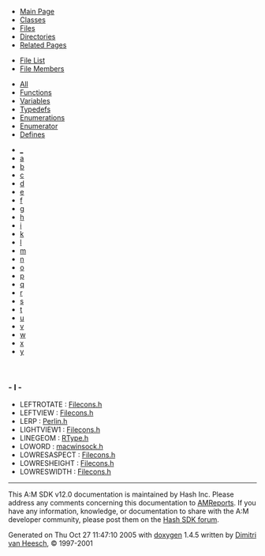 <div class="tabs">

- [Main Page](index.md)
- [Classes](annotated.md)
- <span id="current">[Files](files.md)</span>
- [Directories](dirs.md)
- [Related Pages](pages.md)

</div>

<div class="tabs">

- [File List](files.md)
- <span id="current">[File Members](globals.md)</span>

</div>

<div class="tabs">

- [All](globals.md)
- [Functions](globals_func.md)
- [Variables](globals_vars.md)
- [Typedefs](globals_type.md)
- [Enumerations](globals_enum.md)
- [Enumerator](globals_eval.md)
- <span id="current">[Defines](globals_defs.md)</span>

</div>

<div class="tabs">

- [\_](globals_defs.md#index__)
- [a](globals_defs_0x61.md#index_a)
- [b](globals_defs_0x62.md#index_b)
- [c](globals_defs_0x63.md#index_c)
- [d](globals_defs_0x64.md#index_d)
- [e](globals_defs_0x65.md#index_e)
- [f](globals_defs_0x66.md#index_f)
- [g](globals_defs_0x67.md#index_g)
- [h](globals_defs_0x68.md#index_h)
- [i](globals_defs_0x69.md#index_i)
- [k](globals_defs_0x6b.md#index_k)
- <span id="current">[l](globals_defs_0x6c.md#index_l)</span>
- [m](globals_defs_0x6d.md#index_m)
- [n](globals_defs_0x6e.md#index_n)
- [o](globals_defs_0x6f.md#index_o)
- [p](globals_defs_0x70.md#index_p)
- [q](globals_defs_0x71.md#index_q)
- [r](globals_defs_0x72.md#index_r)
- [s](globals_defs_0x73.md#index_s)
- [t](globals_defs_0x74.md#index_t)
- [u](globals_defs_0x75.md#index_u)
- [v](globals_defs_0x76.md#index_v)
- [w](globals_defs_0x77.md#index_w)
- [x](globals_defs_0x78.md#index_x)
- [y](globals_defs_0x79.md#index_y)

</div>

 

### <span id="index_l" class="anchor">- l -</span>

- LEFTROTATE : <a href="Filecons_8h.md#bbf20f766b4c7d74f44575d779777ddb" class="el">Filecons.h</a>
- LEFTVIEW : <a href="Filecons_8h.md#107d18618607fbae211f16144c272028" class="el">Filecons.h</a>
- LERP : <a href="Perlin_8h.md#ff73e351cc4e7893b5bb87b22f1e930e" class="el">Perlin.h</a>
- LIGHTVIEW1 : <a href="Filecons_8h.md#707cf0d984dd2e51881a948702e36cc4" class="el">Filecons.h</a>
- LINEGEOM : <a href="RType_8h.md#7ad6a9a776ae2e23f538d41bf67f0d30" class="el">RType.h</a>
- LOWORD : <a href="macwinsock_8h.md#79416a88190ca334eb9b91f7984faed2" class="el">macwinsock.h</a>
- LOWRESASPECT : <a href="Filecons_8h.md#b44a3bc86d82dcccb4050985b5acda6f" class="el">Filecons.h</a>
- LOWRESHEIGHT : <a href="Filecons_8h.md#ab99a73cc2ff7dfb8fcf6413aa15e8a8" class="el">Filecons.h</a>
- LOWRESWIDTH : <a href="Filecons_8h.md#34d03ffc8ed0d907a3ad567c5e68cfdb" class="el">Filecons.h</a>

------------------------------------------------------------------------

<span class="small">This A:M SDK v12.0 documentation is maintained by Hash Inc. Please address any comments concerning this documentation to [AMReports](http://www.hash.com/reports). If you have any information, knowledge, or documentation to share with the A:M developer community, please post them on the [Hash SDK forum](http://www.hash.com/forums/index.php?showforum=11).</span>

Generated on Thu Oct 27 11:47:10 2005 with [<span class="image placeholder" original-image-src="doxygen.png" original-image-title="" height="45" width="100" align="middle" border="0">doxygen</span>](http://www.doxygen.org/index.html) 1.4.5 written by [Dimitri van Heesch](mailto:dimitri@stack.nl), © 1997-2001
